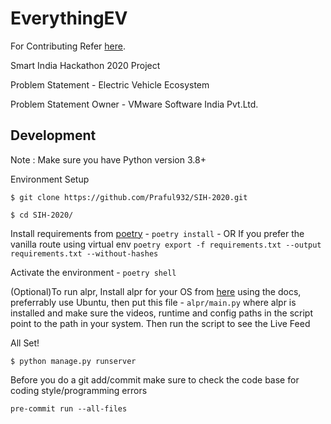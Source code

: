 # EverythingEV

For Contributing Refer [here](https://github.com/Praful932/EverythingEV/blob/master/Contributing.md).

Smart India Hackathon 2020 Project

Problem Statement - Electric Vehicle Ecosystem

Problem Statement Owner - VMware Software India Pvt.Ltd.

## Development
Note : Make sure you have Python version 3.8+

Environment Setup

`$ git clone https://github.com/Praful932/SIH-2020.git`

`$ cd SIH-2020/`

Install requirements from [poetry](https://python-poetry.org/docs/#installation) - `poetry install`
    - OR If you prefer the vanilla route using virtual env `poetry export -f requirements.txt --output requirements.txt --without-hashes`


Activate the environment -  `poetry shell`

(Optional)To run alpr, Install alpr for your OS from [here](https://github.com/openalpr/openalpr) using the docs, preferrably use Ubuntu, then put this file - `alpr/main.py` where alpr is installed and make sure the videos, runtime and config paths in the script point to the path in your system. Then run the script to see the Live Feed

All Set!

`$ python manage.py runserver`

Before you do a git add/commit make sure to check the code base for coding style/programming errors

`pre-commit run --all-files`

